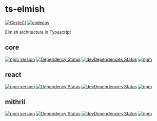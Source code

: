 # ts-elmish

[![CircleCI](https://circleci.com/gh/iyegoroff/ts-elmish.svg?style=svg)](https://circleci.com/gh/iyegoroff/ts-elmish)
[![codecov](https://codecov.io/gh/iyegoroff/ts-elmish/branch/master/graph/badge.svg?t=1520230083925)](https://codecov.io/gh/iyegoroff/ts-elmish)

Elmish architecture in Typescript

## core

[![npm version](https://badge.fury.io/js/%40ts-elmish%2Fcore.svg?t=1495378566925)](https://badge.fury.io/js/%40ts-elmish%2Fcore)
[![Dependency Status](https://img.shields.io/david/iyegoroff/ts-elmish?path=packages%2Fcore)](https://david-dm.org/iyegoroff/ts-elmish?path=packages%2Fcore)
[![devDependencies Status](https://img.shields.io/david/dev/iyegoroff/ts-elmish)](https://david-dm.org/iyegoroff/ts-elmish?type=dev)
[![npm](https://img.shields.io/npm/l/@ts-elmish/core.svg?t=1495378566925)](https://www.npmjs.com/package/@ts-elmish/core)

## react

[![npm version](https://badge.fury.io/js/%40ts-elmish%2Freact.svg?t=1495378566925)](https://badge.fury.io/js/%40ts-elmish%2Freact)
[![Dependency Status](https://img.shields.io/david/iyegoroff/ts-elmish?path=packages%2Freact)](https://david-dm.org/iyegoroff/ts-elmish?path=packages%2Freact)
[![devDependencies Status](https://img.shields.io/david/dev/iyegoroff/ts-elmish?path=packages%2Freact)](https://david-dm.org/iyegoroff/ts-elmish?path=packages%2Freact&type=dev)
[![npm](https://img.shields.io/npm/l/@ts-elmish/react.svg?t=1495378566925)](https://www.npmjs.com/package/@ts-elmish/react)

## mithril

[![npm version](https://badge.fury.io/js/%40ts-elmish%2Fmithril.svg?t=1495378566925)](https://badge.fury.io/js/%40ts-elmish%2Fmithril)
[![Dependency Status](https://img.shields.io/david/iyegoroff/ts-elmish?path=packages%2Fmithril)](https://david-dm.org/iyegoroff/ts-elmish?path=packages%2Fmithril)
[![devDependencies Status](https://img.shields.io/david/dev/iyegoroff/ts-elmish?path=packages%2Fmithril)](https://david-dm.org/iyegoroff/ts-elmish?path=packages%2Fmithril&type=dev)
[![npm](https://img.shields.io/npm/l/@ts-elmish/mithril.svg?t=1495378566925)](https://www.npmjs.com/package/@ts-elmish/mithril)
